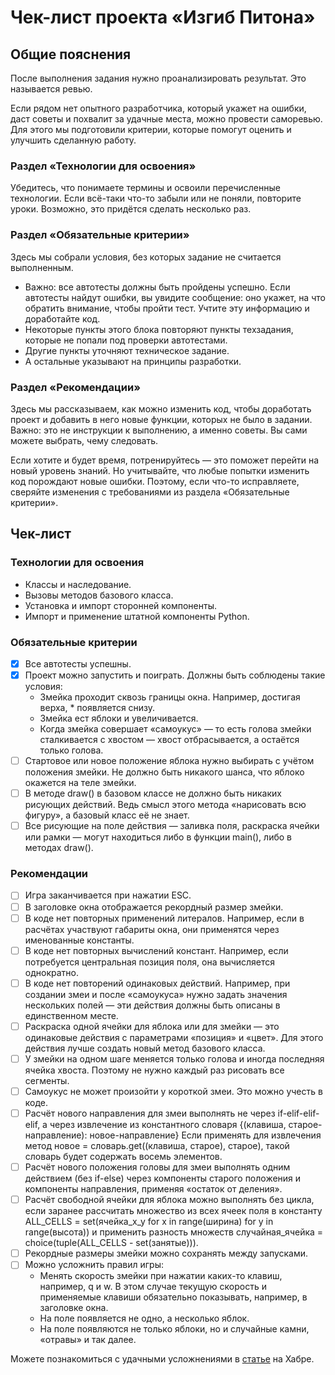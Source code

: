# Чек-лист проекта «Изгиб Питона»

## Общие пояснения

После выполнения задания нужно проанализировать результат. Это называется ревью.

Если рядом нет опытного разработчика, который укажет на ошибки, даст советы и похвалит за удачные места, можно провести саморевью. Для этого мы подготовили критерии, которые помогут оценить и улучшить сделанную работу.

### Раздел «Технологии для освоения»

Убедитесь, что понимаете термины и освоили перечисленные технологии. Если всё-таки что-то забыли или не поняли, повторите уроки. Возможно, это придётся сделать несколько раз.

### Раздел «Обязательные критерии»

Здесь мы собрали условия, без которых задание не считается выполненным.

* Важно: все автотесты должны быть пройдены успешно.  Если автотесты найдут ошибки, вы увидите сообщение: оно укажет, на что обратить внимание, чтобы пройти тест. Учтите эту информацию и доработайте код.
* Некоторые пункты этого блока повторяют пункты техзадания, которые не попали под проверки автотестами.
* Другие пункты уточняют техническое задание.
* А остальные указывают на принципы разработки.

### Раздел «Рекомендации»

Здесь мы рассказываем, как можно изменить код, чтобы доработать проект и добавить в него новые функции, которых не было в задании. Важно: это не инструкции к выполнению, а именно советы. Вы сами можете выбрать, чему следовать.

Если хотите и будет время, потренируйтесь — это поможет перейти на новый уровень знаний. Но учитывайте, что любые попытки изменить код порождают новые ошибки. Поэтому, если что-то исправляете, сверяйте изменения с требованиями из раздела «Обязательные критерии».

## Чек-лист

### Технологии для освоения

* Классы и наследование.
* Вызовы методов базового класса.
* Установка и импорт сторонней компоненты.
* Импорт и применение штатной компоненты Python.

### Обязательные критерии

* [x] Все автотесты успешны.
* [x] Проект можно запустить и поиграть. Должны быть соблюдены такие условия:
  * Змейка проходит сквозь границы окна. Например, достигая верха, * появляется снизу.
  * Змейка ест яблоки и увеличивается.
  * Когда змейка совершает «самоукус» — то есть голова змейки сталкивается с хвостом — хвост отбрасывается, а остаётся только голова.
* [ ] Стартовое или новое положение яблока нужно выбирать с учётом положения змейки. Не должно быть никакого шанса, что яблоко окажется на теле змейки.
* [ ] В методе draw() в базовом классе не должно быть никаких рисующих действий. Ведь смысл этого метода «нарисовать всю фигуру», а базовый класс её не знает.
* [ ] Все рисующие на поле действия — заливка поля, раскраска ячейки или рамки — могут находиться либо в функции main(), либо в методах draw().

### Рекомендации

* [ ] Игра заканчивается при нажатии ESC.
* [ ] В заголовке окна отображается рекордный размер змейки.
* [ ] В коде нет повторных применений литералов. Например, если в расчётах участвуют габариты окна, они применятся через именованные константы.
* [ ] В коде нет повторных вычислений констант. Например, если потребуется центральная позиция поля, она вычисляется однократно.
* [ ] В коде нет повторений одинаковых действий. Например, при создании змеи и после «самоукуса» нужно задать значения нескольких полей — эти действия должны быть описаны в единственном месте.
* [ ] Раскраска одной ячейки для яблока или для змейки — это одинаковые действия с параметрами «позиция» и «цвет». Для этого действия лучше создать новый метод базового класса.
* [ ] У змейки на одном шаге меняется только голова и иногда последняя ячейка хвоста. Поэтому не нужно каждый раз рисовать все сегменты.
* [ ] Самоукус не может произойти у короткой змеи. Это можно учесть в коде.
* [ ] Расчёт нового направления для змеи выполнять не через if-elif-elif-elif, а через извлечение из константного словаря {(клавиша, старое-направление): новое-направление} Если применять для извлечения метод новое = словарь.get((клавиша, старое), старое), такой словарь будет содержать восемь элементов.
* [ ] Расчёт нового положения головы для змеи выполнять одним действием (без if-else) через компоненты старого положения и компоненты направления, применяя «остаток от деления».
* [ ] Расчёт свободной ячейки для яблока можно выполнять без цикла, если заранее рассчитать множество из всех ячеек поля в константу ALL_CELLS = set(ячейка_x_y for x in range(ширина) for y in range(высота)) и применить разность множеств случайная_ячейка = choice(tuple(ALL_CELLS - set(занятые))).
* [ ] Рекордные размеры змейки можно сохранять между запусками.
* [ ] Можно усложнить правил игры:
  * Менять скорость змейки при нажатии каких-то клавиш, например, q и w.
  В этом случае текущую скорость и применяемые клавиши обязательно показывать, например, в заголовке окна.
  * На поле появляется не одно, а несколько яблок.
  * На поле появляются не только яблоки, но и случайные камни, «отравы» и так далее.

Можете познакомиться с удачными усложнениями в [статье](https://habr.com/ru/companies/yandex_praktikum/articles/811707/) на Хабре.
